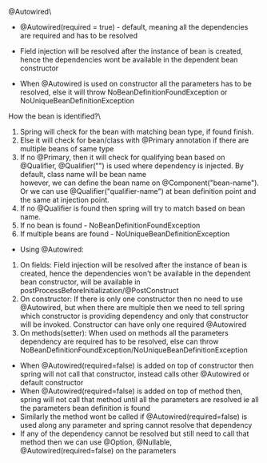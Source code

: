 @Autowired\

* @Autowired(required = true) - default, meaning all the dependencies are required and has to be resolved


* Field injection will be resolved after the instance of bean is created, hence the dependencies wont be available in the dependent bean constructor

* When @Autowired is used on constructor all the parameters has to be resolved, else it will throw NoBeanDefinitionFoundException or NoUniqueBeanDefinitionException


How the bean is identified?\
1. Spring will check for the bean with matching bean type, if found finish.
2. Else it will check for bean/class with @Primary annotation if there are multiple beans of same type
3. If no @Primary, then it will check for qualifying bean based on @Qualifier, @Qualifier("<beanName>") is used where dependency is injected. By default, class name will be bean name\
    however, we can define the bean name on @Component("bean-name"). Or we can use @Qualifier("qualifier-name") at bean definition point and the same at injection point.
4. If no @Qualifier is found then spring will try to match based on bean name.
5. If no bean is found - NoBeanDefinitionFoundException
6. If multiple beans are found  - NoUniqueBeanDefinitionException


* Using @Autowired:
1. On fields: Field injection will be resolved after the instance of bean is created, hence the dependencies won't be available in the dependent bean constructor, will be available in postProcessBeforeInitialization/@PostConstruct
2. On constructor: If there is only one constructor then no need to use @Autowired, but when there are multiple then we need to tell spring which constructor is providing dependency and only that constructor will be invoked. Constructor can have only one required @Autowired
3. On methods(setter): When used on methods all the parameters dependency are required has to be resolved, else can throw NoBeanDefinitionFoundException/NoUniqueBeanDefinitionException

* When @Autowired(required=false) is added on top of constructor then spring will not call that constructor, instead calls other @Autowired or default constructor
* When @Autowired(required=false) is added on top of method then, spring will not call that method until all the parameters are resolved ie all the parameters bean definition is found
* Similarly the method wont be called if @Autowired(required=false) is used along any parameter and spring cannot resolve that dependency
* If any of the dependency cannot be resolved but still need to call that method then we can use @Option<T>, @Nullable, @Autowired(required=false) on the parameters